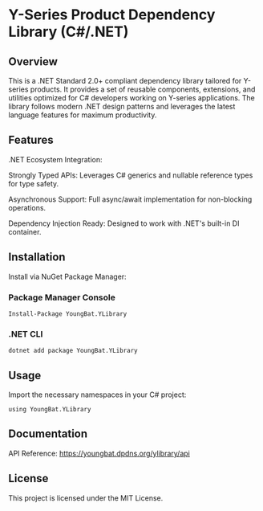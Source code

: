 # Y-Series Product Dependency Library (C#/.NET)
## Overview
This is a .NET Standard 2.0+ compliant dependency library tailored for Y-series products. It provides a set of reusable components, extensions, and utilities optimized for C# developers working on Y-series applications. The library follows modern .NET design patterns and leverages the latest language features for maximum productivity.
## Features
.NET Ecosystem Integration: 

Strongly Typed APIs: Leverages C# generics and nullable reference types for type safety.

Asynchronous Support: Full async/await implementation for non-blocking operations.

Dependency Injection Ready: Designed to work with .NET's built-in DI container.

## Installation
Install via NuGet Package Manager:

### Package Manager Console
`Install-Package YoungBat.YLibrary`

### .NET CLI
`dotnet add package YoungBat.YLibrary`
## Usage
Import the necessary namespaces in your C# project:

`using YoungBat.YLibrary`

## Documentation
API Reference: https://youngbat.dpdns.org/ylibrary/api

## License
This project is licensed under the MIT License.
